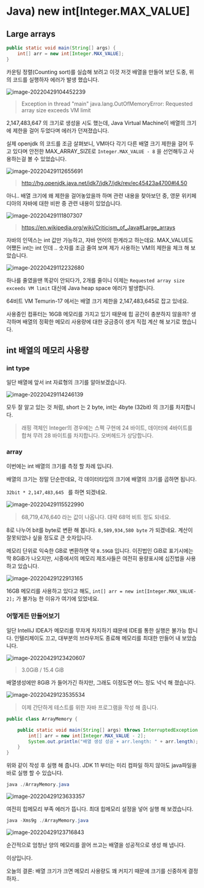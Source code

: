 # Java) new int[Integer.MAX_VALUE]

## Large arrays

```java
public static void main(String[] args) {
    int[] arr = new int[Integer.MAX_VALUE];
}
```

카운팅 정렬(Counting sort)를 실습해 보려고 이것 저것 배열을 만들어 보던 도중, 위의 코드를 실행하자 에러가 발생 했습니다.	

![image-20220429104452239](https://raw.githubusercontent.com/Shane-Park/mdblog/main/backend/java/size_of_array.assets/image-20220429104452239.png)

> Exception in thread "main" java.lang.OutOfMemoryError: Requested array size exceeds VM limit

2,147,483,647 의 크기로 생성을 시도 했는데, Java Virtual Machine이 배열의 크기에 제한을 걸어 두었다며 에러가 던져졌습니다.

실제 openjdk 의 코드를 조금 살펴보니, VM마다 각기 다른 배열 크기 제한을 걸어 두고 있다며 안전한 MAX_ARRAY_SIZE로 `Integer.MAX_VALUE - 8` 을 선언해두고 사용하는걸 볼 수 있었습니다.

![image-20220429112655691](https://raw.githubusercontent.com/Shane-Park/mdblog/main/backend/java/size_of_array.assets/image-20220429112655691.png)

> http://hg.openjdk.java.net/jdk7/jdk7/jdk/rev/ec45423a4700#l4.50

아니.. 배열 크기에 왜 제한을 걸어놓았을까 하며 관련 내용을 찾아보던 중, 영문 위키페디아의 자바에 대한 비판 중 관련 내용이 있었습니다.

![image-20220429111807307](https://raw.githubusercontent.com/Shane-Park/mdblog/main/backend/java/size_of_array.assets/image-20220429111807307.png)

> https://en.wikipedia.org/wiki/Criticism_of_Java#Large_arrays

자바의 인덱스는 int 값만 가능하고, 자바 언어의 한계라고 하는데요. MAX_VALUE도 어쨌든 int는 int 인데 .. 숫자를 조금 줄여 보며 제가 사용하는 VM의 제한을 체크 해 보았습니다.

![image-20220429112232680](https://raw.githubusercontent.com/Shane-Park/mdblog/main/backend/java/size_of_array.assets/image-20220429112232680.png)

하나를 줄였을땐 똑같이 안되다가, 2개를 줄이니 이제는 `Requested array size exceeds VM limit` 대신에 Java heap space 에러가 발생합니다. 

64비트 VM Temurin-17 에서는 배열 크기 제한을 2,147,483,645로 잡고 있네요.

사용중인 컴퓨터는 16GB 메모리를 가지고 있기 때문에 힙 공간이 충분하지 않을까? 생각하며 배열의 정확한 메모리 사용량에 대한 궁금증이 생겨 직접 계산 해 보기로 했습니다.

## int 배열의 메모리 사용량

### int type

일단 배열에 앞서 int 자료형의 크기를 알아보겠습니다. 

![image-20220429114246139](https://raw.githubusercontent.com/Shane-Park/mdblog/main/backend/java/size_of_array.assets/image-20220429114246139.png)

모두 잘 알고 있는 것 처럼, short 는 2 byte, int는 4byte (32bit) 의 크기를 차지합니다.

> 래핑 객체인 Integer의 경우에는 스펙 구현에 24 바이트, 데이터에 4바이트를 합쳐 무려 28 바이트를 차지합니다. 오버헤드가 상당합니다.

### array

이번에는 int 배열의 크기를 측정 할 차례 입니다.

배열의 크기는 정말 단순한데요, 각 데이터타입의 크기에 배열의 크기를 곱하면 됩니다.

`32bit * 2,147,483,645 ` 를 하면 되겠네요. 

![image-20220429115522990](https://raw.githubusercontent.com/Shane-Park/mdblog/main/backend/java/size_of_array.assets/image-20220429115522990.png)

> 68,719,476,640 라는 값이 나옵니다. 대략 68억 비트 정도 되네요.

8로 나누어 bit를 byte로 변환 해 봅니다. `8,589,934,580 byte` 가 되겠네요. 계산이 잘못되었나 싶을 정도로 큰 숫자입니다.

메모리 단위로 익숙한 GB로 변환하면 약 `8.59GB` 입니다. 이진법인 GiB로 표기시에는 딱 8GiB가 나오지만, 시중에서의 메모리 제조사들은 여전히 용량표시에 십진법을 사용 하고 있습니다.

![image-20220429122913165](https://raw.githubusercontent.com/Shane-Park/mdblog/main/backend/java/size_of_array.assets/image-20220429122913165.png)

16GB 메모리를 사용하고 있다고 해도, `int[] arr = new int[Integer.MAX_VALUE-2];` 가 불가능 한 이유가 여기에 있었네요.

### 어떻게든 만들어보기

일단 IntelliJ IDEA가 메모리를 무쟈게 차지하기 떄문에 IDE를 통한 실행은 불가능 합니다. 인텔리제이도 끄고, 대부분의 브라우저도 종료해 메모리를 최대한 만들어 내 보았습니다.

![image-20220429123420607](https://raw.githubusercontent.com/Shane-Park/mdblog/main/backend/java/size_of_array.assets/image-20220429123420607.png)

> 3.0GiB / 15.4 GiB

배열생성에만 8GiB 가 들어가긴 하지만, 그래도 이정도면 어느 정도 넉넉 해 졌습니다.

![image-20220429123535534](https://raw.githubusercontent.com/Shane-Park/mdblog/main/backend/java/size_of_array.assets/image-20220429123535534.png)

> 이제 간단하게 테스트를 위한 자바 프로그램을 작성 해 줍니다.

```java
public class ArrayMemory {

    public static void main(String[] args) throws InterruptedException {
        int[] arr = new int[Integer.MAX_VALUE - 2]; 
        System.out.println("배열 생성 성공 + arr.length: " + arr.length);
    }   
}
```

위와 같이 작성 후 실행 해 줍니다. JDK 11 부터는 미리 컴파일 하지 않아도 java파일을 바로 실행 할 수 있습니다.

```java
java ./ArrayMemory.java
```

![image-20220429123633357](https://raw.githubusercontent.com/Shane-Park/mdblog/main/backend/java/size_of_array.assets/image-20220429123633357.png)

여전히 힙메모리 부족 에러가 뜹니다. 최대 힙메모리 설정을 넣어 실행 해 보겠습니다.

```java
java -Xms9g ./ArrayMemory.java
```

![image-20220429123716843](https://raw.githubusercontent.com/Shane-Park/mdblog/main/backend/java/size_of_array.assets/image-20220429123716843.png)

순간적으로 엄청난 양의 메모리를 끌어 쓰고는 배열을 성공적으로 생성 해 냅니다.

이상입니다.

오늘의 결론: 배열 크기가 크면 메모리 사용량도 꽤 커지기 때문에 크기를 신중하게 결정하자..

